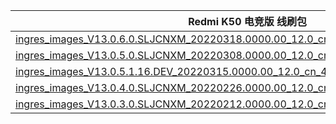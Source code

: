 | Redmi K50 电竞版  线刷包    |
| ---- |
| [ingres_images_V13.0.6.0.SLJCNXM_20220318.0000.00_12.0_cn_0eed464232.tgz](https://bigota.d.miui.com/V13.0.6.0.SLJCNXM/ingres_images_V13.0.6.0.SLJCNXM_20220318.0000.00_12.0_cn_0eed464232.tgz)    |
| [ingres_images_V13.0.5.0.SLJCNXM_20220308.0000.00_12.0_cn_c646c4bf9b.tgz](https://bigota.d.miui.com/V13.0.5.0.SLJCNXM/ingres_images_V13.0.5.0.SLJCNXM_20220308.0000.00_12.0_cn_c646c4bf9b.tgz)    |
| [ingres_images_V13.0.5.1.16.DEV_20220315.0000.00_12.0_cn_4d2383d59c.tgz](https://bigota.d.miui.com/V13.0.5.1.16.DEV/ingres_images_V13.0.5.1.16.DEV_20220315.0000.00_12.0_cn_4d2383d59c.tgz)    |
| [ingres_images_V13.0.4.0.SLJCNXM_20220226.0000.00_12.0_cn_a1680cff8e.tgz](https://bigota.d.miui.com/V13.0.4.0.SLJCNXM/ingres_images_V13.0.4.0.SLJCNXM_20220226.0000.00_12.0_cn_a1680cff8e.tgz)    |
| [ingres_images_V13.0.3.0.SLJCNXM_20220212.0000.00_12.0_cn_chinatelecom_0789e89dfc.tgz](https://bigota.d.miui.com/V13.0.3.0.SLJCNXM/ingres_images_V13.0.3.0.SLJCNXM_20220212.0000.00_12.0_cn_chinatelecom_0789e89dfc.tgz)    |

